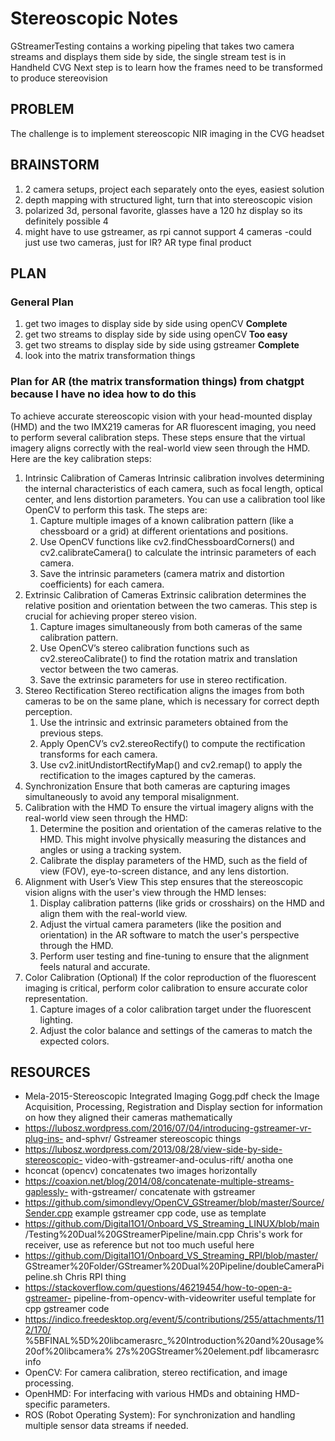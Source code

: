 # Stereoscopic Notes

GStreamerTesting contains a working pipeling that takes two camera streams and displays them side by side, the single stream test is in Handheld CVG 
Next step is to learn how the frames need to be transformed to produce stereovision

## PROBLEM

The challenge is to implement stereoscopic NIR imaging in the CVG headset

## BRAINSTORM
1. 2 camera setups, project each separately onto the eyes, easiest solution
2. depth mapping with structured light, turn that into stereoscopic vision
3. polarized 3d, personal favorite, glasses have a 120 hz display so its definitely possible 4
4. might have to use gstreamer, as rpi cannot support 4 cameras -could just use two cameras, just for IR? AR type final product

## PLAN

### General Plan
1. get two images to display side by side using openCV **Complete**
2. get two streams to display side by side using openCV **Too easy**
3. get two streams to display side by side using gstreamer **Complete**
4. look into the matrix transformation things

### Plan for AR (the matrix transformation things) from chatgpt because I have no idea how to do this

To achieve accurate stereoscopic vision with your head-mounted display (HMD) and the two IMX219 cameras for AR fluorescent imaging, you need to 
perform several calibration steps. These steps ensure that the virtual imagery aligns correctly with the real-world view seen through the HMD. Here 
are the key calibration steps:

1. Intrinsic Calibration of Cameras
Intrinsic calibration involves determining the internal characteristics of each camera, such as focal length, optical center, and lens distortion
parameters. You can use a calibration tool like OpenCV to perform this task. The steps are:
	1. Capture multiple images of a known calibration pattern (like a chessboard or a grid) at different orientations and positions.
	2. Use OpenCV functions like cv2.findChessboardCorners() and cv2.calibrateCamera() to calculate the intrinsic parameters of each camera.
	3. Save the intrinsic parameters (camera matrix and distortion coefficients) for each camera.
2. Extrinsic Calibration of Cameras
Extrinsic calibration determines the relative position and orientation between the two cameras. This step is crucial for achieving proper stereo 
vision.
	1. Capture images simultaneously from both cameras of the same calibration pattern.
	2. Use OpenCV’s stereo calibration functions such as cv2.stereoCalibrate() to find the rotation matrix and translation vector between the two cameras.
	3. Save the extrinsic parameters for use in stereo rectification.
3. Stereo Rectification
Stereo rectification aligns the images from both cameras to be on the same plane, which is necessary for correct depth perception.
	1. Use the intrinsic and extrinsic parameters obtained from the previous steps.
	2. Apply OpenCV’s cv2.stereoRectify() to compute the rectification transforms for each camera.
	3. Use cv2.initUndistortRectifyMap() and cv2.remap() to apply the rectification to the images captured by the cameras.
4. Synchronization
Ensure that both cameras are capturing images simultaneously to avoid any temporal misalignment.
5. Calibration with the HMD
To ensure the virtual imagery aligns with the real-world view seen through the HMD:
	1. Determine the position and orientation of the cameras relative to the HMD. This might involve physically measuring the distances and angles or using a tracking system.
	2. Calibrate the display parameters of the HMD, such as the field of view (FOV), eye-to-screen distance, and any lens distortion.
6. Alignment with User’s View
This step ensures that the stereoscopic vision aligns with the user's view through the HMD lenses:
	1. Display calibration patterns (like grids or crosshairs) on the HMD and align them with the real-world view.
	1. Adjust the virtual camera parameters (like the position and orientation) in the AR software to match the user's perspective through the HMD.
	1. Perform user testing and fine-tuning to ensure that the alignment feels natural and accurate.
7. Color Calibration (Optional)
If the color reproduction of the fluorescent imaging is critical, perform color calibration to ensure accurate color representation.
	1. Capture images of a color calibration target under the fluorescent lighting.
	2. Adjust the color balance and settings of the cameras to match the expected colors.

## RESOURCES
- Mela-2015-Stereoscopic Integrated Imaging Gogg.pdf
	check the Image Acquisition, Processing, Registration and Display 
 	section for information on how they aligned their cameras mathematically
- https://lubosz.wordpress.com/2016/07/04/introducing-gstreamer-vr-plug-ins-
and-sphvr/
	Gstreamer stereoscopic things
- https://lubosz.wordpress.com/2013/08/28/view-side-by-side-stereoscopic-
video-with-gstreamer-and-oculus-rift/
	anotha one
- hconcat (opencv) concatenates two images horizontally
- https://coaxion.net/blog/2014/08/concatenate-multiple-streams-gaplessly-
with-gstreamer/
	concatenate with gstreamer
- https://github.com/simondlevy/OpenCV_GStreamer/blob/master/Source/Sender.cpp
	example gstreamer cpp code, use as template
- https://github.com/Digital1O1/Onboard_VS_Streaming_LINUX/blob/main
/Testing%20Dual%20GStreamerPipeline/main.cpp
	Chris's work for receiver, use as reference but not too much useful here
- https://github.com/Digital1O1/Onboard_VS_Streaming_RPI/blob/master/
GStreamer%20Folder/GStreamer%20Dual%20Pipeline/doubleCameraPipeline.sh
	Chris RPI thing
- https://stackoverflow.com/questions/46219454/how-to-open-a-gstreamer-
pipeline-from-opencv-with-videowriter
	useful template for cpp gstreamer code
- https://indico.freedesktop.org/event/5/contributions/255/attachments/112/170/
%5BFINAL%5D%20libcamerasrc_%20Introduction%20and%20usage%20of%20libcamera%
27s%20GStreamer%20element.pdf
	libcamerasrc info
- OpenCV: For camera calibration, stereo rectification, and image processing.
- OpenHMD: For interfacing with various HMDs and obtaining HMD-specific parameters.
- ROS (Robot Operating System): For synchronization and handling multiple sensor data streams if needed.
